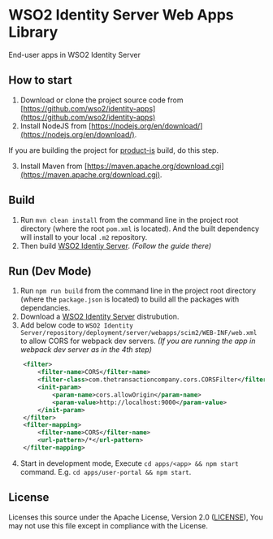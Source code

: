 # WSO2 Identity Server Web Apps Library

End-user apps in WSO2 Identity Server

## How to start

1. Download or clone the project source code from [https://github.com/wso2/identity-apps](https://github.com/wso2/identity-apps)
2. Install NodeJS from [https://nodejs.org/en/download/](https://nodejs.org/en/download/).

If you are building the project for [product-is](https://github.com/wso2/product-is) build, do this step.

3.  Install Maven from [https://maven.apache.org/download.cgi](https://maven.apache.org/download.cgi).

## Build

1. Run `mvn clean install` from the command line in the project root directory (where the root `pom.xml` is located). And the built dependency will install to your local `.m2` repository.
2. Then build [WSO2 Identiy Server](https://github.com/wso2/product-is). _(Follow the guide there)_

## Run (Dev Mode)

1. Run `npm run build` from the command line in the project root directory (where the `package.json` is located) to build all the packages with dependancies.
2. Download a [WSO2 Identity Server](https://wso2.com/identity-and-access-management/) distrubution.
3. Add below code to `WSO2 Identity Server/repository/deployment/server/webapps/scim2/WEB-INF/web.xml` to allow CORS for webpack dev servers. _(If you are running the app in webpack dev server as in the 4th step)_

```xml
    <filter>
        <filter-name>CORS</filter-name>
        <filter-class>com.thetransactioncompany.cors.CORSFilter</filter-class>
        <init-param>
            <param-name>cors.allowOrigin</param-name>
            <param-value>http://localhost:9000</param-value>
        </init-param>
    </filter>
    <filter-mapping>
        <filter-name>CORS</filter-name>
        <url-pattern>/*</url-pattern>
    </filter-mapping>
```

4. Start in development mode, Execute `cd apps/<app> && npm start` command. E.g. `cd apps/user-portal && npm start`.

## License

Licenses this source under the Apache License, Version 2.0 ([LICENSE](LICENSE)), You may not use this file except in compliance with the License.
